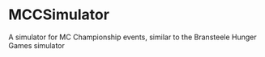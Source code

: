 # MCCSimulator
A simulator for MC Championship events, similar to the Bransteele Hunger Games simulator

